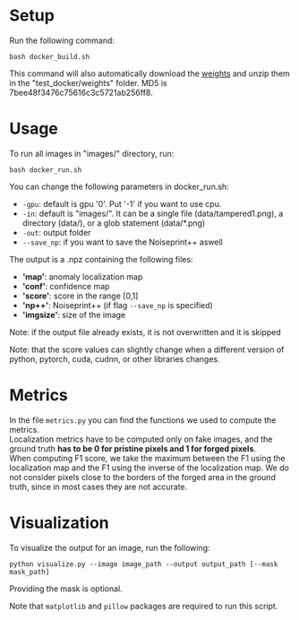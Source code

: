 # Setup

Run the following command:
```
bash docker_build.sh
```

This command will also automatically download the [weights](https://www.grip.unina.it/download/prog/TruFor/TruFor_weights.zip) and unzip them in the "test_docker/weights" folder. 
MD5 is 7bee48f3476c75616c3c5721ab256ff8.

# Usage

To run all images in "images/" directory, run:
```
bash docker_run.sh
```

You can change the following parameters in docker_run.sh:
- `-gpu`: default is gpu '0'. Put '-1' if you want to use cpu.
- `-in`:  default is "images/". It can be a single file (data/tampered1.png), a directory (data/), or a glob statement (data/*.png)
- `-out`: output folder
- `--save_np`: if you want to save the Noiseprint++ aswell

The output is a .npz containing the following files:
- **'map'**: anomaly localization map
- **'conf'**: confidence map
- **'score'**: score in the range [0,1]
- **'np++'**: Noiseprint++ (if flag `--save_np` is specified)
- **'imgsize'**: size of the image

Note: if the output file already exists, it is not overwritten and it is skipped

Note: that the score values can slightly change when a different version of python, pytorch, cuda, cudnn, or other libraries changes.


# Metrics

In the file `metrics.py` you can find the functions we used to compute the metrics. <br/>
Localization metrics have to be computed only on fake images, and the ground truth **has to be 0 for pristine pixels and 1 for forged pixels**. <br/>
When computing F1 score, we take the maximum between the F1 using the localization map and the F1 using the inverse of the localization map.
We do not consider pixels close to the borders of the forged area in the ground truth, since in most cases they are not accurate. 


# Visualization

To visualize the output for an image, run the following:
```
python visualize.py --image image_path --output output_path [--mask mask_path]
```
Providing the mask is optional.

Note that ```matplotlib``` and ```pillow``` packages are required to run this script.

